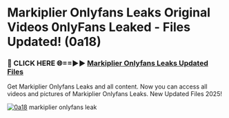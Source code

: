 # Markiplier Onlyfans Leaks Original Videos 0nlyFans Leaked - Files Updated! (0a18)

<h3>🔴 CLICK HERE 🌐==►► <a href="https://tinyurl.com/ms9xzufz" rel="nofollow">Markiplier Onlyfans Leaks Updated Files</a></h3>

Get Markiplier Onlyfans Leaks and all content. Now you can access all videos and pictures of Markiplier Onlyfans Leaks. New Updated Files 2025!

[![0a18](https://i.imgur.com/PQ7UWWw.gif)](https://tinyurl.com/ms9xzufz)
markiplier onlyfans leak
